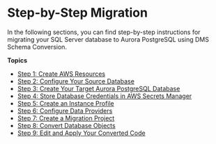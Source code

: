 # Step\-by\-Step Migration<a name="schema-conversion-sql-server-aurora-postgresql-step-by-step-migration"></a>

In the following sections, you can find step\-by\-step instructions for migrating your SQL Server database to Aurora PostgreSQL using DMS Schema Conversion\.

**Topics**
+ [Step 1: Create AWS Resources](schema-conversion-sql-server-aurora-postgresql-step-1.md)
+ [Step 2: Configure Your Source Database](schema-conversion-sql-server-aurora-postgresql-step-2.md)
+ [Step 3: Create Your Target Aurora PostgreSQL Database](schema-conversion-sql-server-aurora-postgresql-step-3.md)
+ [Step 4: Store Database Credentials in AWS Secrets Manager](schema-conversion-sql-server-aurora-postgresql-step-4.md)
+ [Step 5: Create an Instance Profile](schema-conversion-sql-server-aurora-postgresql-step-5.md)
+ [Step 6: Configure Data Providers](schema-conversion-sql-server-aurora-postgresql-step-6.md)
+ [Step 7: Create a Migration Project](schema-conversion-sql-server-aurora-postgresql-step-7.md)
+ [Step 8: Convert Database Objects](schema-conversion-sql-server-aurora-postgresql-step-8.md)
+ [Step 9: Edit and Apply Your Converted Code](schema-conversion-sql-server-aurora-postgresql-step-9.md)